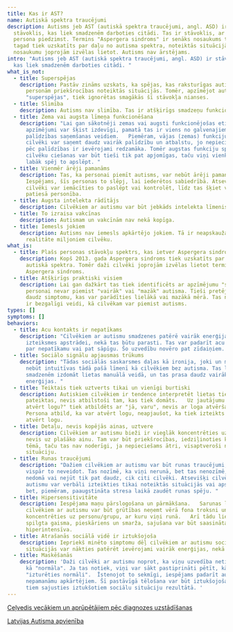 ```yaml
---
title: Kas ir AST?
name: Autiskā spektra traucējumi
description: Autisms jeb AST (autiskā spektra traucējumi, angl. ASD) ir
  stāvoklis, kas liek smadzenēm darboties citādi. Tas ir stāvoklis, ar ko
  persona piedzimst. Termins "Aspergera sindroms" ir senāks nosaukums tam, kas
  tagad tiek uzskatīts par daļu no autisma spektra, noteiktās situācijās šo
  nosaukumu joprojām izvēlas lietot. Autisms nav ārstējams.
intro: "Autisms jeb AST (autiskā spektra traucējumi, angl. ASD) ir stāvoklis,
  kas liek smadzenēm darboties citādi. "
what_is_not:
  - title: Superspējas
    description: Pastāv zināms uzskats, ka spējas, kas raksturīgas autismam, dod šīm
      personām priekšrocības noteiktās situācijās. Tomēr, apzīmējot autismu kā
      "superspējas", tiek ignorētas smagākās šī stāvokļa nianses.
  - title: Slimība
    description: Autisms nav slimība. Tas ir atšķirīgs smadzeņu funkcionēšanas veids.
  - title: Zema vai augsta līmeņa funkcionēšana
    description: "Lai gan sākotnēji zemas vai augsti funkcionējošas etiķetes vai
      apzīmējumi var šķist izdevīgi, pamatā tas ir viens no galvenajiem
      palīdzības saņemšanas veidiem.   Piemēram, vājas (zemas) funkciju spējas
      cilvēki var saņemt daudz vairāk palīdzību un atbalstu, jo nepieciešamība
      pēc palīdzības ir ievērojami redzamāka. Tomēr augstas funkciju spējas
      cilvēku ciešanas var būt tieši tik pat apjomīgas, taču viņi vienkārši
      labāk spēj to apslēpt. "
  - title: Vienmēr ārēji pamanāms
    description: Tas, ka personai piemīt autisms, var nebūt ārēji pamanāms.
      Iespējams, šīs personas to slēpj, lai iederētos sabiedrībā. Atsevišķi
      cilvēki var iemācīties to paslēpt vai kontrolēt, līdz tas šķiet viņu
      patiesā personība.
  - title: Augsta intelekta rādītājs
    description: Cilvēkiem ar autismu var būt jebkāds intelekta līmenis.
  - title: To izraisa vakcīnas
    description: Autismam un vakcīnām nav nekā kopīga.
  - title: Iemesls jokiem
    description: Autisms nav iemesls apkārtējo jokiem. Tā ir neapskaužama dzīves
      realitāte miljoniem cilvēku.
what_is:
  - title: Plašs personas stāvokļu spektrs, kas ietver Aspergera sindromu.
    description: Kopš 2013. gada Aspergera sindroms tiek uzskatīts par daļu no
      autiskā spektra. Tomēr daži cilvēki joprojām izvēlas lietot terminu
      Aspergera sindroms.
  - title: Atšķirīgs praktiski visiem
    description: Lai gan dažkārt tas tiek identificēts ar apzīmējumu "spektrs",
      personai nevar piemist "vairāk" vai "mazāk" autisma. Tieši pretēji, pastāv
      daudz simptomu, kas var parādīties lielākā vai mazākā mērā. Tas nozīmē, ka
      ir bezgalīgi veidi, kā cilvēkam var piemist autisms.
types: []
symptoms: []
behaviors:
  - title: Acu kontakts ir nepatīkams
    description: "Cilvēkiem ar autismu smadzenes patērē vairāk enerģijas sejas
      izteiksmes apstrādei, nekā tas būtu parasti. Tas var padarīt acu kontaktu
      par nepatīkamu vai pat sāpīgu. Šo uzvedību novēro pat zīdaiņiem. "
  - title: Sociālo signālu apjausmas trūkums
    description: "Tādas sociālās saskarsmes daļas kā ironija, joki un mīklas var
      nebūt intuitīvas tādā pašā līmenī kā cilvēkiem bez autisma. Tas liek
      smadzenēm izdomāt lietas manuālā veidā, un tas prasa daudz vairāk
      enerģijas. "
  - title: Teiktais tiek uztverts tikai un vienīgi burtiski
    description: Autiskiem cilvēkiem ir tendence interpretēt lietas tieši tā, kā tās
      pateiktas, nevis atbilstoši tam, kas tiek domāts.   Uz jautājumu "vai vari
      atvērt logu?" tiek atbildēts ar "jā, varu", nevis ar loga atvēršanu.
      Persona atbild, ka var atvērt logu, neapjaušot, ka tiek izteikts lūgums
      atvērt logu.
  - title: Detaļu, nevis kopējās ainas, uztvere
    description: Cilvēkiem ar autismu bieži ir vieglāk koncentrēties uz detaļām,
      nevis uz plašāko ainu. Tam var būt priekšrocības, iedziļinoties konkrētā
      tēmā, taču tas nav noderīgi, ja nepieciešams ātri, visaptveroši novērtēt
      situāciju.
  - title: Runas traucējumi
    description: "Dažiem cilvēkiem ar autismu var būt runas traucējumi, vai tie var
      vispār to neveidot. Tas nozīmē, ka viņi nerunā, bet tas nenozīmē, ka viņi
      nedomā vai nejūt tik pat daudz, cik citi cilvēki. Atsevišķi cilvēki ar
      autismu var verbāli izteikties tikai noteiktās situācijās vai apstākļos,
      bet, piemēram, paaugstināta stresa laikā zaudēt runas spēju. "
  - title: Hipersensitivitāte
    description: Iespējama maņu pārslogošana un pārmākšana.   Sarunas laikā
      cilvēkiem ar autismu var būt grūtības neņemt vērā fona troksni un
      koncentrēties uz personu/grupu, ar kuru viņi runā.   Arī tādu lietu kā
      spilgta gaisma, pieskāriens un smarža, sajušana var būt saasināta vai
      hiperintensīva.
  - title: Atrašanās sociālā vidē ir iztukšojoša
    description: Iepriekš minēto simptomu dēļ cilvēkiem ar autismu sociālās
      situācijās var nākties patērēt ievērojami vairāk enerģijas, nekā citiem.
  - title: Maskēšanās
    description: 'Daži cilvēki ar autismu noprot, ka viņu uzvedība netiek uztverta
      kā "normāla". Ja tas notiek, viņi var sākt pastiprināti pētīt, kā ir
      "izturēties normāli".  Īstenojot to sekmīgi, iespējams padarīt autismu par
      nepamanāmu apkārtējiem. Šī pastāvīgā tēlošana var būt iztukšojoša, liekot
      tiem sajusties iztukšotiem sociālu situāciju rezultātā. '
---
```

[Ceļvedis vecākiem un aprūpētājiem pēc diagnozes uzstādīšanas](http://www.autismsberniem.lv/userfiles/files/vecakiem_un_aprupetajiem/AST_celvedis_vecakiem_mlapa.pdf)

[Latvijas Autisma apvienība](https://www.autisms.lv/)